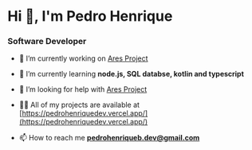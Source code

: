 <h1 align="left">Hi 👋, I'm Pedro Henrique</h1>
<h3 align="left">Software Developer</h3>

- 🔭 I’m currently working on [Ares Project](https://github.com/pedrohenrique11/Ares-POC)

- 🌱 I’m currently learning **node.js, SQL databse, kotlin and typescript**

- 🤝 I’m looking for help with [Ares Project](https://github.com/pedrohenrique11/Ares-POC)

- 👨‍💻 All of my projects are available at [https://pedrohenriquedev.vercel.app/](https://pedrohenriquedev.vercel.app/)

- 📫 How to reach me **pedrohenriqueb.dev@gmail.com**

